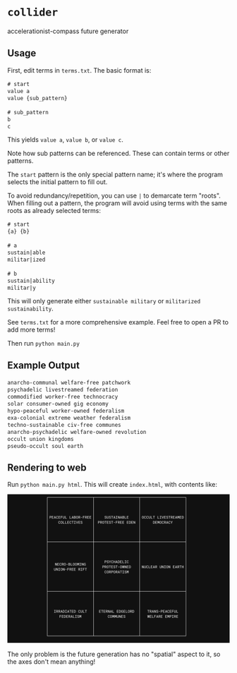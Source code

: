 # `collider`

accelerationist-compass future generator

## Usage

First, edit terms in `terms.txt`. The basic format is:

```
# start
value a
value {sub_pattern}

# sub_pattern
b
c
```

This yields `value a`, `value b`, or `value c`.

Note how sub patterns can be referenced. These can contain terms or other patterns.

The `start` pattern is the only special pattern name; it's where the program selects the initial pattern to fill out.

To avoid redundancy/repetition, you can use `|` to demarcate term "roots". When filling out a pattern, the program will avoid using terms with the same roots as already selected terms:

```
# start
{a} {b}

# a
sustain|able
militar|ized

# b
sustain|ability
militar|y
```

This will only generate either `sustainable military` or `militarized sustainability`.

See `terms.txt` for a more comprehensive example. Feel free to open a PR to add more terms!

Then run `python main.py`

## Example Output

```
anarcho-communal welfare-free patchwork
psychadelic livestreamed federation
commodified worker-free technocracy
solar consumer-owned gig economy
hypo-peaceful worker-owned federalism
exa-colonial extreme weather federalism
techno-sustainable civ-free communes
anarcho-psychadelic welfare-owned revolution
occult union kingdoms
pseudo-occult soul earth
```

## Rendering to web

Run `python main.py html`. This will create `index.html`, with contents like:

![](shot.png#1)

The only problem is the future generation has no "spatial" aspect to it, so the axes don't mean anything!
